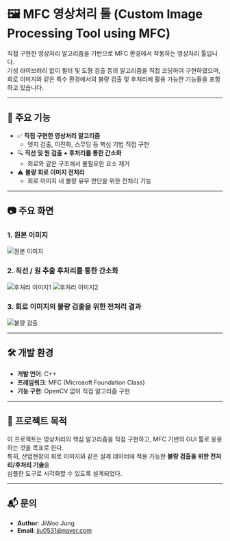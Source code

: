 # 🖼️ MFC 영상처리 툴 (Custom Image Processing Tool using MFC)

직접 구현한 영상처리 알고리즘을 기반으로 MFC 환경에서 작동하는 영상처리 툴입니다.  
기성 라이브러리 없이 필터 및 도형 검출 등의 알고리즘을 직접 코딩하여 구현하였으며,  
회로 이미지와 같은 특수 환경에서의 불량 검출 및 후처리에 활용 가능한 기능들을 포함하고 있습니다.

---

## 🔧 주요 기능

- ✅ **직접 구현한 영상처리 알고리즘**
  - 엣지 검출, 이진화, 스무딩 등 핵심 기법 직접 구현
- 🔍 **직선 및 원 검출 + 후처리를 통한 간소화**
  - 회로와 같은 구조에서 불필요한 요소 제거
- ⚠️ **불량 회로 이미지 전처리**
  - 회로 이미지 내 불량 유무 판단을 위한 전처리 기능

---

## 📷 주요 화면

### 1. 원본 이미지
![원본 이미지](https://github.com/user-attachments/assets/deb82e0c-77b5-4608-9363-35f46d98ee3b)

### 2. 직선 / 원 추출 후처리를 통한 간소화
![후처리 이미지1](https://github.com/user-attachments/assets/d24d0279-ea83-4f8e-abc4-f3f46cf3d6c7)
![후처리 이미지2](https://github.com/user-attachments/assets/cbe3c2e9-6a9c-4de2-8311-b10281d60d03)

### 3. 회로 이미지의 불량 검출을 위한 전처리 결과
![불량 검출](https://github.com/user-attachments/assets/275d7223-18a1-42aa-876b-644c111f7de9)

---

## 🛠️ 개발 환경

- **개발 언어**: C++
- **프레임워크**: MFC (Microsoft Foundation Class)
- **기능 구현**: OpenCV 없이 직접 알고리즘 구현

---

## 📌 프로젝트 목적

이 프로젝트는 영상처리의 핵심 알고리즘을 직접 구현하고, MFC 기반의 GUI 툴로 응용하는 것을 목표로 한다.  
특히, 산업현장의 회로 이미지와 같은 실제 데이터에 적용 가능한 **불량 검출을 위한 전처리/후처리 기술**을  
심플한 도구로 시각화할 수 있도록 설계되었다.

---

## 📬 문의

- **Author**: JiWoo Jung  
- **Email**: jju0531@naver.com  


